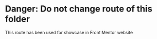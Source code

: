 # Danger: Do not change route of this folder
This route has been used for showcase in Front Mentor website

